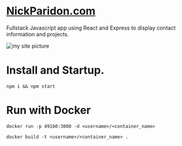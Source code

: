 # [NickParidon.com](https://www.nickparidon.com)

Fullstack Javascript app using React and Express to display contact information and projects.

![my site picture](https://i.imgur.com/qNIZc6C.png[/img])


# Install and Startup.

```
npm i && npm start
```

# Run with Docker

```
docker run -p 49160:3000 -d <username>/<container_name>
```

```
docker build -t <username>/<container_name> .
```